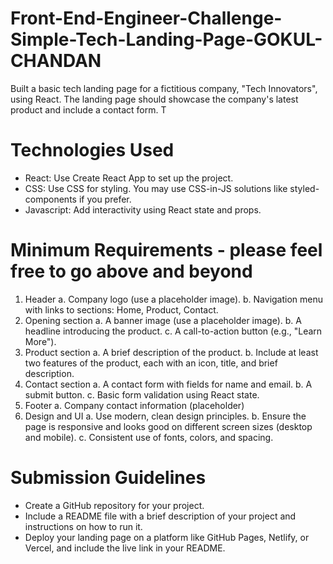 # Front-End-Engineer-Challenge-Simple-Tech-Landing-Page-GOKUL-CHANDAN

Built a basic tech landing page for a fictitious company, "Tech Innovators", using React. The landing page should showcase the company's latest product and include a contact form. T

# Technologies Used

- React: Use Create React App to set up the project.
- CSS: Use CSS for styling. You may use CSS-in-JS solutions like styled-components if you prefer.
- Javascript: Add interactivity using React state and props.

# Minimum Requirements - please feel free to go above and beyond

1. Header
   a. Company logo (use a placeholder image).
   b. Navigation menu with links to sections: Home, Product, Contact.
2. Opening section
   a. A banner image (use a placeholder image).
   b. A headline introducing the product.
   c. A call-to-action button (e.g., "Learn More").
3. Product section
   a. A brief description of the product.
   b. Include at least two features of the product, each with an icon, title, and brief description.
4. Contact section
   a. A contact form with fields for name and email.
   b. A submit button.
   c. Basic form validation using React state.
5. Footer
   a. Company contact information (placeholder)
6. Design and UI
   a. Use modern, clean design principles.
   b. Ensure the page is responsive and looks good on different screen sizes (desktop and
   mobile).
   c. Consistent use of fonts, colors, and spacing.

# Submission Guidelines

- Create a GitHub repository for your project.
- Include a README file with a brief description of your project and instructions on how to run it.
- Deploy your landing page on a platform like GitHub Pages, Netlify, or Vercel, and include the live link in
  your README.

